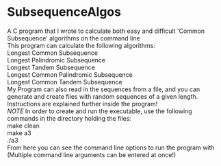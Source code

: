 # SubsequenceAlgos
A C program that I wrote to calculate both easy and difficult 'Common Subsequence' algorithms on the command line  
This program can calculate the following algorithms:  
Longest Common Subsequence  
Longest Palindromic Subsequence  
Longest Tandem Subsequence  
Longest Common Palindromic Subsequence  
Longest Common Tandem Subsequence  
My Program can also read in the sequences from a file, and you can generate and create files with random sequences of a given length.  
Instructions are explained further inside the program!  
*NOTE* In order to create and run the executable, use the following commands in the directory holding the files:  
make clean  
make a3  
./a3  
From here you can see the command line options to run the program with (Multiple command line arguments can be entered at once!)  


